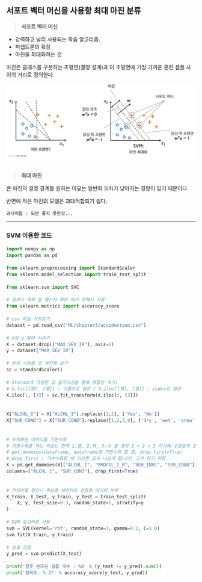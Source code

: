 ## 서포트 벡터 머신을 사용항 최대 마진 분류

> **서포트 벡터 머신**

<ul>
<li>강력하고 널리 사용되는 학습 알고리즘.</li>
<li>퍼셉트론의 확장</li>
<li>마진을 최대화하는 것</li>
</ul>

마진은 클래스를 구분하는 초평면(결정 경계)과 이 초평면에 가장 가까운 훈련 샘플 사이의 거리로 정의한다.

<img src="https://github.com/cwadven/Machine_Learning/blob/master/ML/chapter3/img/SVM.PNG" alt="drawing" width="600"/><br><br>

> **최대 마진**

큰 마진의 결정 경계를 원하는 이유는 일반화 오차가 낮아지는 경향이 있기 때문이다.

반면에 작은 마진의 모델은 과대적합되기 쉽다.

~~~
과대적합 : 되면 좋지 못한것...
~~~

---

### SVM 이용한 코드

```python
import numpy as np
import pandas as pd

from sklearn.preprocessing import StandardScaler
from sklearn.model_selection import train_test_split

from sklearn.svm import SVC

# 얼마나 예측 잘 했는지 확인 하기 위해서 사용
from sklearn.metrics import accuracy_score

# csv 파일 가져오기
dataset = pd.read_csv("ML/chapter3/accidentsnn.csv")

# X랑 y 분리 시키기
X = dataset.drop(["MAX_SEV_IR"], axis=1)
y = dataset["MAX_SEV_IR"]

# 분리 시켜줄 것 생각해 보기
sc = StandardScaler()

# Standard 적용한 값 슬라이싱을 통해 재할당 하기!
# X.loc[[행], [열]] : 이름으로 접근 / X.iloc[[행], [열]] : index로 접근
X.iloc[:, [3]] = sc.fit_transform(X.iloc[:, [3]])


X["ALCHL_I"] = X["ALCHL_I"].replace([1,2], ['Yes', 'No'])
X["SUR_COND"] = X["SUR_COND"].replace([1,2,3,9], ['dry', 'wet', 'snow', 'non'])


# 수치화된 데이터를 가변수화
# 가변수화를 하는 이유는 만약 1:월, 2:화, 3:수 일 경우 1 + 2 = 3 이기에 수요일과 관계가 생길 수 있기 때문
# get_dummies(dataframe, dataframe에 가변수화 할 열, drop_first=True)
# drop_first : 가변수화할 때 이상한 값이 나오게 됩니다! 그거 막기 위함
X = pd.get_dummies(X[["ALCHL_I", "PROFIL_I_R", "VEH_INVL", "SUR_COND"]],
columns=["ALCHL_I", "SUR_COND"], drop_first=True)


# 전처리를 했으니 학습용 데이터와 검증용 데이터 분류
X_train, X_test, y_train, y_test = train_test_split(
    X, y, test_size=0.3, random_state=1, stratify=y
)

# SVM 알고리즘 사용
svm = SVC(kernel='rbf', random_state=1, gamma=0.2, C=1.0)
svm.fit(X_train, y_train)

# 모델 검증
y_pred = svm.predict(X_test)

print('잘못 분류된 샘플 개수 : %d' % (y_test != y_pred).sum())
print('정확도: %.2f' % accuracy_score(y_test, y_pred))
```